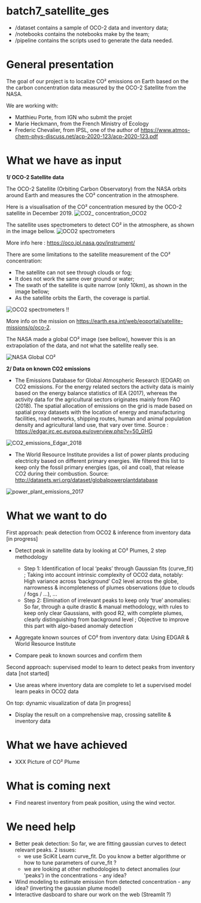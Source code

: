 # batch7_satellite_ges

* /dataset contains a sample of OCO-2 data and inventory data;
* /notebooks contains the notebooks make by the team;
* /pipeline contains the scripts used to generate the data needed.

# General presentation

The goal of our project is to localize CO² emissions on Earth based on the the carbon concentration data measured by the OCO-2 Satellite from the NASA. 

We are working with:
- Matthieu Porte, from IGN who submit the projet
- Marie Heckmann, from the French Ministry of Ecology
- Frederic Chevalier, from IPSL, one of the author of <https://www.atmos-chem-phys-discuss.net/acp-2020-123/acp-2020-123.pdf>

# What we have as input

**1/ OCO-2 Satellite data**

The OCO-2 Satellite (Orbiting Carbon Observatory) from the NASA orbits around Earth and measures the CO² concentration in the atmosphere.  

Here is a visualisation of the CO² concentration mesured by the OCO-2 satellite in December 2019. 
![CO2_ concentration_OCO2](https://user-images.githubusercontent.com/61688979/79854803-4c012f80-83ca-11ea-921e-49dcbf55440f.PNG)

The satellite uses spectrometers to detect CO² in the atmosphere, as shown in the image bellow. 
![OCO2 spectrometers](https://oco.jpl.nasa.gov/media/uploads/2019/05/07/oco_column.jpg)

More info here : <https://oco.jpl.nasa.gov/instrument/>

There are some limitations to the satellite measurement of the CO² concentration:
- The satellite can not see through clouds or fog;
- It does not work the same over ground or water;
- The swath of the satellite is quite narrow (only 10km), as shown in the image bellow; 
- As the satellite orbits the Earth, the coverage is partial.

![OCO2 spectrometers](https://scx1.b-cdn.net/csz/news/800/2020/3-nasasatellit.jpg)
!!

More info on the mission on <https://earth.esa.int/web/eoportal/satellite-missions/o/oco-2>.

The NASA made a global CO² image (see bellow), however this is an extrapolation of the data, and not what the satellite really see.

![NASA Global CO²](https://www.jpl.nasa.gov/images/oco/20090219/sinks-browse.jpg)

**2/ Data on known CO2 emissions**

- The Emissions Database for Global Atmospheric Research (EDGAR) on CO2 emissions. For the energy related sectors the activity data is mainly based on the energy balance statistics of IEA (2017), whereas the activity data for the agricultural sectors originates mainly from FAO (2018). The spatial allocation of emissions on the grid is made based on spatial proxy datasets with the location of energy and manufacturing facilities, road networks, shipping routes, human and animal population density and agricultural land use, that vary over time. 
Source : https://edgar.jrc.ec.europa.eu/overview.php?v=50_GHG

![CO2_emissions_Edgar_2018](https://user-images.githubusercontent.com/61688979/79775474-9637d180-8334-11ea-9712-274a11356aea.PNG)

- The World Resource Institute provides a list of power plants producing electricity based on different primary energies. We filtered this list to keep only the fossil primary energies (gas, oil and coal), that release CO2 during their combustion.
Source: http://datasets.wri.org/dataset/globalpowerplantdatabase

![power_plant_emissions_2017](https://user-images.githubusercontent.com/61688979/79775550-b5366380-8334-11ea-9587-8d42b241160e.PNG)

# What we want to do


First approach: peak detection from OCO2 & inference from inventory data [in progress]

- Detect peak in satellite data by looking at CO² Plumes, 2 step methodology
	- Step 1: Identification of local ‘peaks’ through Gaussian fits (curve_fit) ; Taking into account intrinsic complexity of OCO2 data, notably: High variance across ‘background’ Co2 level across the globe, narrowness & incompleteness of plumes observations (due to clouds / fogs / …), ...
	- Step 2: Elimination of irrelevant peaks to keep only ‘true’ anomalies: So far, through a quite drastic & manual methodology, with rules to keep only clear Gaussians, with good R2, with complete plumes, clearly distinguishing from background level ; Objective to improve this part with algo-based anomaly detection 

- Aggregate known sources of CO² from inventory data: Using EDGAR & World Resource Institute
	
- Compare peak to known sources and confirm them


Second approach: supervised model to learn to detect peaks from inventory data [not started]
- Use areas where inventory data are complete to let a supervised model learn peaks in OCO2 data

On top: dynamic visualization of data [in progress]
- Display the result on a comprehensive map, crossing satellite & inventory data



# What we have achieved

- XXX Picture of CO² Plume

# What is coming next

- Find nearest inventory from peak position, using the wind vector.

# We need help

- Better peak detection: So far, we are fitting gaussian curves to detect relevant peaks. 2 issues:
    - we use SciKit Learn curve_fit. Do you know a better algorithme or how to tune parameters of curve_fit ?
    - we are looking at other methodologies to detect anomalies (our 'peaks') in the concentrations  - any idea? 
- Wind modeling to estimate emission from detected concentration - any idea? (inverting the gaussian plume model)
- Interactive dasboard to share our work on the web (Streamlit ?)
